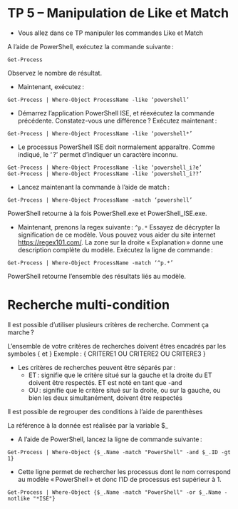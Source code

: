# TP 5 – Manipulation de Like et Match 

* Vous allez dans ce TP manipuler les commandes Like et Match 


A l’aide de PowerShell, exécutez la commande suivante : 

```
Get-Process 
```

Observez le nombre de résultat. 


* Maintenant, exécutez : 

```
Get-Process | Where-Object ProcessName -like ‘powershell’ 
```

* Démarrez l’application PowerShell ISE, et réexécutez la commande précédente. Constatez-vous une différence ? Exécutez maintenant : 

```
Get-Process | Where-Object ProcessName -like ‘powershell*’ 
```

* Le processus PowerShell ISE doit normalement apparaître. Comme indiqué, le ‘ ?’ permet d’indiquer un caractère inconnu. 

```
Get-Process | Where-Object ProcessName -like ‘powershell_i?e’ 
Get-Process | Where-Object ProcessName -like ‘powershell_i??’ 
```

* Lancez maintenant la commande à l’aide de match : 

```
Get-Process | Where-Object ProcessName -match ‘powershell’ 
```

PowerShell retourne à la fois PowerShell.exe et PowerShell_ISE.exe. 

* Maintenant, prenons la regex suivante : ```^p.*```
  Essayez de décrypter la signification de ce modèle. Vous pouvez vous aider du site internet https://regex101.com/. La zone sur la droite « Explanation » donne une description complète du modèle.
  Exécutez la ligne de commande : 

```
Get-Process | Where-Object ProcessName -match ‘^p.*’ 
```

PowerShell retourne l’ensemble des résultats liés au modèle.  

# Recherche multi-condition 

Il est possible d’utiliser plusieurs critères de recherche. Comment ça marche ?  

L’ensemble de votre critères de recherches doivent êtres encadrés par les symboles { et } 
Exemple : { CRITERE1 OU CRITERE2 OU CRITERE3 } 

* Les critères de recherches peuvent être séparés par : 
  * ET : signifie que le critère situé sur la gauche et la droite du ET doivent être respectés. ET est noté en tant que -and 
  * OU : signifie que le critère situé sur la droite, ou sur la gauche, ou bien les deux simultanément, doivent être respectés 

Il est possible de regrouper des conditions à l’aide de parenthèses 

La référence à la donnée est réalisée par la variable $_ 

* A l’aide de PowerShell, lancez la ligne de commande suivante : 

```
Get-Process | Where-Object {$_.Name -match "PowerShell" -and $_.ID -gt 1} 
```

* Cette ligne permet de rechercher les processus dont le nom correspond au modèle « PowerShell » et donc l’ID de processus est supérieur à 1. 
```
Get-Process | Where-Object {$_.Name -match "PowerShell" -or $_.Name -notlike "*ISE"} 
```
 
